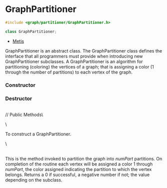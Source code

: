 # GraphPartitioner 

```cpp
#include <graph/partitioner/GraphPartitioner.h>

class GraphPartitioner;
```


- [Metis](Metis)

GraphPartitioner is an abstract class. The GraphPartitioner class
defines the interface that all programmers must provide when introducing
new GraphPartitioner subclasses. A GraphPartitioner is an algorithm for
partitioning (coloring) the vertices of a graph; that is assigning a
color (1 through the number of partitions) to each vertex of the graph.

### Constructor

### Destructor

\
// Public Methods\

\

To construct a GraphPartitioner.

\

\
This is the method invoked to partition the graph into *numPart*
partitions. On completion of the routine each vertex will be assigned a
color $1$ through *numPart*, the color assigned indicating the partition
to which the vertex belongs. Returns a $0$ if successful, a negative
number if not; the value depending on the subclass.
